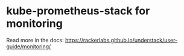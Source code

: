 # kube-prometheus-stack for monitoring

Read more in the docs: <https://rackerlabs.github.io/understack/user-guide/monitoring/>
